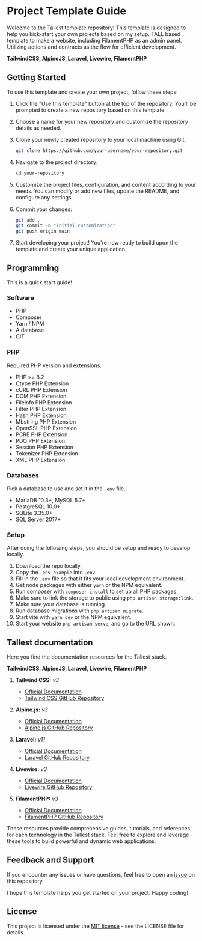 # Project Template Guide

Welcome to the Tallest template repository! This template is designed to help you kick-start your own projects based on my setup.
TALL based template to make a website, including FilamentPHP as an admin panel.
Utilizing actions and contracts as the flow for efficient development.

**TailwindCSS, AlpineJS, Laravel, Livewire, FilamentPHP**

## Getting Started

To use this template and create your own project, follow these steps:

1. Click the "Use this template" button at the top of the repository. You'll be prompted to create a new repository based on this template.

2. Choose a name for your new repository and customize the repository details as needed.

3. Clone your newly created repository to your local machine using Git:

   ```sh
   git clone https://github.com/your-username/your-repository.git
   ```

4. Navigate to the project directory:
    ```sh
    cd your-repository
    ```

5. Customize the project files, configuration, and content according to your needs. You can modify or add new files, update the README, and configure any settings.

6. Commit your changes:
    ```sh
    git add .
    git commit -m "Initial customization"
    git push origin main
    ```

7. Start developing your project! You're now ready to build upon the template and create your unique application.

## Programming
This is a quick start guide!

### Software
* PHP
* Composer
* Yarn / NPM
* A database
* GIT

### PHP
Required PHP version and extensions.
* PHP >= 8.2
* Ctype PHP Extension
* cURL PHP Extension
* DOM PHP Extension
* Fileinfo PHP Extension
* Filter PHP Extension
* Hash PHP Extension
* Mbstring PHP Extension
* OpenSSL PHP Extension
* PCRE PHP Extension
* PDO PHP Extension
* Session PHP Extension
* Tokenizer PHP Extension
* XML PHP Extension

### Databases
Pick a database to use and set it in the `.env` file.
* MariaDB 10.3+, MySQL 5.7+
* PostgreSQL 10.0+
* SQLite 3.35.0+
* SQL Server 2017+

### Setup
After doing the following steps, you should be setup and ready to develop locally.
1. Download the repo locally.
2. Copy the `.env.example` into `.env`
3. Fill in the `.env` file so that it fits your local development environment.
5. Get node packages with either `yarn` or the NPM equivalent.
6. Run composer with `composer install` to set up all PHP packages
7. Make sure to link the storage to public using `php artisan storage:link`.
8. Make sure your database is running.
9. Run database migrations with `php artisan migrate`.
10. Start vite with `yarn dev` or the NPM equivalent.
11. Start your website `php artisan serve`, and go to the URL shown.

## Tallest documentation

Here you find the documentation resources for the Tallest stack.

**TailwindCSS, AlpineJS, Laravel, Livewire, FilamentPHP**

1. **Tailwind CSS:** _v3_
   - [Official Documentation](https://tailwindcss.com/docs)
   - [Tailwind CSS GitHub Repository](https://github.com/tailwindcss/tailwindcss)

2. **Alpine.js:** _v3_
   - [Official Documentation](https://alpinejs.dev/start-here)
   - [Alpine.js GitHub Repository](https://github.com/alpinejs/alpine)

3. **Laravel:** _v11_
   - [Official Documentation](https://laravel.com/docs)
   - [Laravel GitHub Repository](https://github.com/laravel/laravel)

4. **Livewire:** _v3_
   - [Official Documentation](https://livewire.laravel.com/docs/)
   - [Livewire GitHub Repository](https://github.com/livewire/livewire)

5. **FilamentPHP:** _v3_
   - [Official Documentation](https://filamentphp.com/docs)
   - [FilamentPHP GitHub Repository](https://github.com/filamentphp/filament)

These resources provide comprehensive guides, tutorials, and references for each technology in the Tallest stack. Feel free to explore and leverage these tools to build powerful and dynamic web applications.

## Feedback and Support

If you encounter any issues or have questions, feel free to open an [issue](https://github.com/realpoke/tallest-template/issues) on this repository.

I hope this template helps you get started on your project. Happy coding!

## License

This project is licensed under the [MIT license](https://opensource.org/licenses/MIT) - see the LICENSE file for details.
